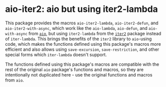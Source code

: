 # aio-iter2: aio but using iter2-lambda

This package provides the macros `aio-iter2-lambda`,
`aio-iter2-defun`, and `aio-iter2-with-async`, which work like the
`aio-lambda`, `aio-defun`, and `aio-with-async` from
[`aio`](https://github.com/skeeto/emacs-aio), but using
`iter2-lambda` from the [`iter2`](https://github.com/doublep/iter2)
package instead of `iter-lambda`. This brings the benefits of the
`iter2` library to `aio`-using code, which makes the functions
defined using this package's macros more efficient and also allows
using `save-excursion`, `save-restriction`, and other special forms
which `iter-lambda` doesn't support.

The functions defined using this package's macros are compatible
with the rest of the original `aio` package's functions and macros,
so they are intentionally not duplicated here - use the original
functions and macros from `aio`.
